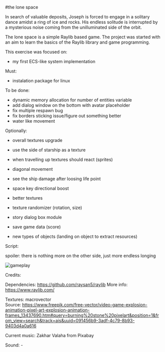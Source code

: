 #the lone space

In search of valuable deposits, Joseph is forced to engage in a solitary dance amidst a ring of ice and rocks. His endless solitude is interrupted by a mysterious noise coming from the unilluminated side of the orbit.

The lone space is a simple Raylib based game. The project was started with an aim to learn the basics of the Raylib library and game programming.


This exercise was focused on: 

- my first ECS-like system implementation

Must:
- instalation package for linux

To be done:

- dynamic memory allocation for number of entities variable
- add dialog window on the bottom with avatar placeholder
- fix multiple respawn bug
- fix borders sticking issue/figure out something better
- water like movement 

Optionally: 
- overall textures upgrade
- use the side of starship as a texture
- when travelling up textures should react (sprites)

- diagonal movement
- see the ship damage after loosing life point
- space key directional boost
- better textures 
- texture randomizer (rotation, size)
- story dialog box module
- save game data (score)
- new types of objects (landing on object to extract resources)

Script:



spoiler: there is nothing more on the other side, just more endless longing 

![gameplay](./assets/screen.gif)

Credits:

Dependencies: https://github.com/raysan5/raylib More info: https://www.raylib.com/

Textures: macrovector  
Source: https://www.freepik.com/free-vector/video-game-explosion-animation-pixel-art-explosion-animation-frames_13437690.htm#query=burning%20stone%20pixelart&position=1&from_view=search&track=ais&uuid=091456b9-3adf-4c79-8b93-9403d4a0a616

Current music: Zakhar Valaha from Pixabay

Sound: - 
